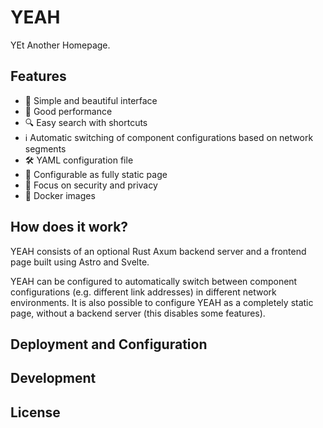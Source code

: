 # YEAH

YEt Another Homepage.

## Features

- 🎨 Simple and beautiful interface
- 🚀 Good performance
- 🔍 Easy search with shortcuts
- ℹ️ Automatic switching of component configurations based on network segments
- 🛠️ YAML configuration file
- 🗿 Configurable as fully static page
- 🔏 Focus on security and privacy
- 🐳 Docker images

## How does it work?

YEAH consists of an optional Rust Axum backend server and a frontend page built using Astro and Svelte.

YEAH can be configured to automatically switch between component configurations (e.g. different link addresses) in
different network environments. It is also possible to configure YEAH as a completely static page, without a backend
server (this disables some features).

## Deployment and Configuration

## Development

## License

